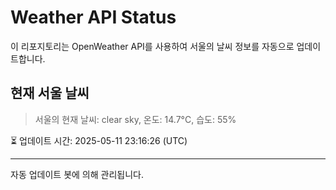 
# Weather API Status

이 리포지토리는 OpenWeather API를 사용하여 서울의 날씨 정보를 자동으로 업데이트합니다.

## 현재 서울 날씨
> 서울의 현재 날씨: clear sky, 온도: 14.7°C, 습도: 55%

⏳ 업데이트 시간: 2025-05-11 23:16:26 (UTC)

---
자동 업데이트 봇에 의해 관리됩니다.
